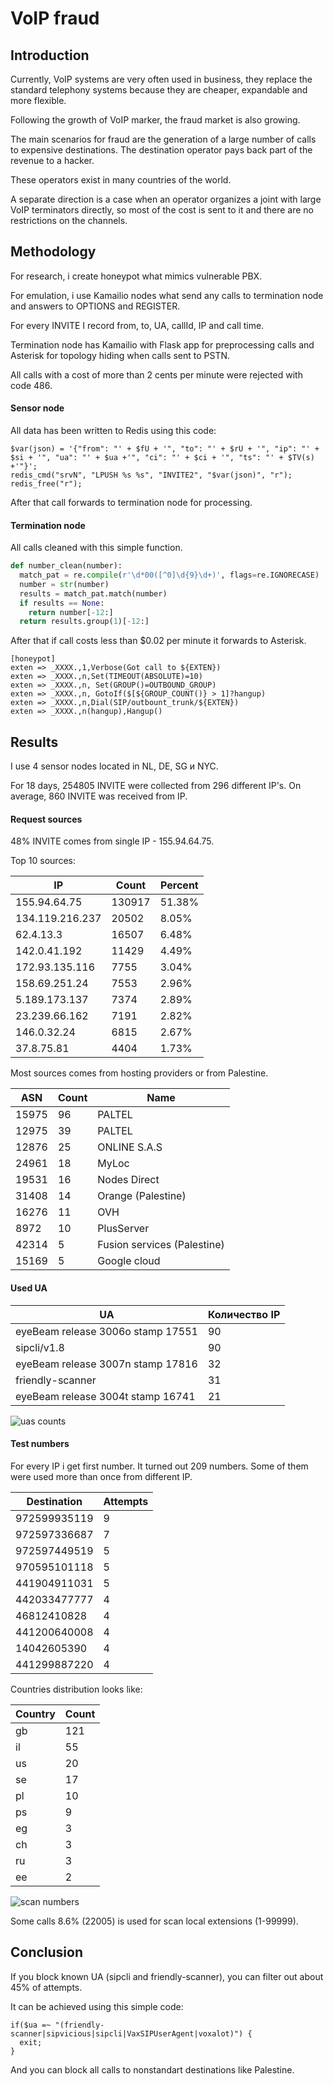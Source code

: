# VoIP fraud

## Introduction

Currently, VoIP systems are very often used in business, they replace the standard telephony systems because they are cheaper, expandable and more flexible.

Following the growth of VoIP marker, the fraud market is also growing.

The main scenarios for fraud are the generation of a large number of calls to expensive destinations. The destination operator pays back part of the revenue to a hacker.

These operators exist in many countries of the world.

A separate direction is a case when an operator organizes a joint with large VoIP terminators directly, so most of the cost is sent to it and there are no restrictions on the channels.

## Methodology

For research, i create honeypot what mimics vulnerable PBX.

For emulation, i use Kamailio nodes what send any calls to termination node and answers to OPTIONS and REGISTER.

For every INVITE I record from, to, UA, callId, IP and call time.

Termination node has Kamailio with Flask app for preprocessing calls and Asterisk for topology hiding when calls sent to PSTN.

All calls with a cost of more than 2 cents per minute were rejected with code 486.


#### Sensor node

All data has been written to Redis using this code:

~~~kamailio
$var(json) = '{"from": "' + $fU + '", "to": "' + $rU + '", "ip": "' + $si + '", "ua": "' + $ua +'", "ci": "' + $ci + '", "ts": "' + $TV(s) +'"}';
redis_cmd("srvN", "LPUSH %s %s", "INVITE2", "$var(json)", "r");
redis_free("r");
~~~

After that call forwards to termination node for processing.

#### Termination node

All calls cleaned with this simple function.

~~~python
def number_clean(number):
  match_pat = re.compile(r'\d*00([^0]\d{9}\d+)', flags=re.IGNORECASE)
  number = str(number)
  results = match_pat.match(number)
  if results == None:
    return number[-12:]
  return results.group(1)[-12:]

~~~

After that if call costs less than $0.02 per minute it forwards to Asterisk.

~~~asterisk
[honeypot]
exten => _XXXX.,1,Verbose(Got call to ${EXTEN})
exten => _XXXX.,n,Set(TIMEOUT(ABSOLUTE)=10)
exten => _XXXX.,n, Set(GROUP()=OUTBOUND_GROUP)
exten => _XXXX.,n, GotoIf($[${GROUP_COUNT()} > 1]?hangup)
exten => _XXXX.,n,Dial(SIP/outbount_trunk/${EXTEN})
exten => _XXXX.,n(hangup),Hangup()
~~~

## Results

I use 4 sensor nodes located in NL, DE, SG и NYC.

For 18 days, 254805 INVITE were collected from 296 different IP's. On average, 860 INVITE was received from IP.

#### Request sources
48% INVITE comes from single IP - 155.94.64.75.

Top 10 sources:

IP|Count|Percent
---|---|---
155.94.64.75|130917|51.38%
134.119.216.237|20502|8.05%
62.4.13.3|16507|6.48%
142.0.41.192|11429|4.49%
172.93.135.116|7755|3.04%
158.69.251.24|7553|2.96%
5.189.173.137|7374|2.89%
23.239.66.162|7191|2.82%
146.0.32.24|6815|2.67%
37.8.75.81|4404|1.73%

Most sources comes from hosting providers or from Palestine.

ASN|Count|Name
---|---|---
15975|96|PALTEL
12975|39|PALTEL
12876|25|ONLINE S.A.S
24961|18|MyLoc
19531|16|Nodes Direct
31408|14|Orange (Palestine)
16276|11|OVH
8972|10|PlusServer
42314|5|Fusion services (Palestine)
15169|5|Google cloud

#### Used UA

UA|Количество IP
---|---
eyeBeam release 3006o stamp 17551|90
sipcli/v1.8|90
eyeBeam release 3007n stamp 17816|32
friendly-scanner|31
eyeBeam release 3004t stamp 16741|21

![uas counts](https://raw.githubusercontent.com/UserAd/data_science/master/VoIP%20fraud/images/uas_distribution.png)


#### Test numbers

For every IP i get first number.
It turned out 209 numbers. Some of them were used more than once from different IP.

Destination|Attempts
---|---
972599935119|9
972597336687|7
972597449519|5
970595101118|5
441904911031|5
442033477777|4
46812410828|4
441200640008|4
14042605390|4
441299887220|4

Countries distribution looks like:

Country|Count
---|---
gb|121
il|55
us|20
se|17
pl|10
ps|9
eg|3
ch|3
ru|3
ee|2

![scan numbers](https://raw.githubusercontent.com/UserAd/data_science/master/VoIP%20fraud/images/scan_numbers.png)

Some calls 8.6% (22005) is used for scan local extensions (1-99999).

## Conclusion

If you block known UA (sipcli and friendly-scanner), you can filter out about 45% of attempts.

It can be achieved using this simple code:

~~~kamailio
if($ua =~ "(friendly-scanner|sipvicious|sipcli|VaxSIPUserAgent|voxalot)") {
  exit;
}
~~~

And you can block all calls to nonstandart destinations like Palestine.



